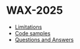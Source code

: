 # WAX-2025

- [Limitations](LIMITATIONS.md)
- [Code samples](code-samples)
- [Questions and Answers](QA.md)

